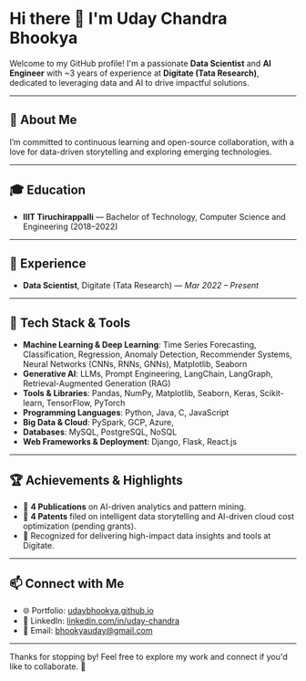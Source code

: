 # Hi there 👋 I'm Uday Chandra Bhookya

Welcome to my GitHub profile! I'm a passionate **Data Scientist** and **AI Engineer** with ~3 years of experience at **Digitate (Tata Research)**, dedicated to leveraging data and AI to drive impactful solutions.

---

## 🧩 About Me

I’m committed to continuous learning and open-source collaboration, with a love for data-driven storytelling and exploring emerging technologies.

---

## 🎓 Education

- **IIIT Tiruchirappalli** — Bachelor of Technology, Computer Science and Engineering (2018–2022)

---

## 💼 Experience

- **Data Scientist**, Digitate (Tata Research) — *Mar 2022 – Present*

---

## 🔧 Tech Stack & Tools

- **Machine Learning & Deep Learning**: Time Series Forecasting, Classification, Regression, Anomaly Detection, Recommender Systems, Neural Networks (CNNs, RNNs, GNNs), Matplotlib, Seaborn
- **Generative AI**: LLMs, Prompt Engineering, LangChain, LangGraph, Retrieval-Augmented Generation (RAG)
- **Tools & Libraries**: Pandas, NumPy, Matplotlib, Seaborn, Keras, Scikit-learn, TensorFlow, PyTorch
- **Programming Languages**: Python, Java, C, JavaScript
- **Big Data & Cloud**: PySpark, GCP, Azure,
- **Databases**: MySQL, PostgreSQL, NoSQL
- **Web Frameworks & Deployment**: Django, Flask, React.js

---

## 🏆 Achievements & Highlights

- 📄 **4 Publications** on AI-driven analytics and pattern mining.
- 📜 **4 Patents** filed on intelligent data storytelling and AI-driven cloud cost optimization (pending grants).
- 🏅 Recognized for delivering high-impact data insights and tools at Digitate.

---

## 📫 Connect with Me

- 🌐 Portfolio: [udaybhookya.github.io](https://udaybhookya.github.io/)
- 💼 LinkedIn: [linkedin.com/in/uday-chandra](https://www.linkedin.com/in/uday-chandra/)
- 📨 Email: bhookyauday@gmail.com 

---

Thanks for stopping by! Feel free to explore my work and connect if you'd like to collaborate. 🚀

